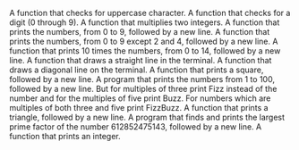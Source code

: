 A function that checks for uppercase character.
A function that checks for a digit (0 through 9).
A function that multiplies two integers.
A function that prints the numbers, from 0 to 9, followed by a new line.
A function that prints the numbers, from 0 to 9 except 2 and 4, followed by a new line.
A function that prints 10 times the numbers, from 0 to 14, followed by a new line.
A function that draws a straight line in the terminal.
A function that draws a diagonal line on the terminal.
A function that prints a square, followed by a new line.
A program that prints the numbers from 1 to 100, followed by a new line. But for multiples of three print Fizz instead of the number and for the multiples of five print Buzz. For numbers which are multiples of both three and five print FizzBuzz.
A function that prints a triangle, followed by a new line.
A program that finds and prints the largest prime factor of the number 612852475143, followed by a new line.
A function that prints an integer.
